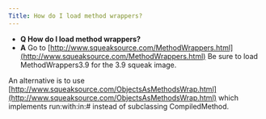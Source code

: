 ```yaml
---
Title: How do I load method wrappers?
---
```


- **Q How do I load method wrappers?**
- **A** Go to [http://www.squeaksource.com/MethodWrappers.html](http://www.squeaksource.com/MethodWrappers.html)
Be sure to load MethodWrappers3.9 for the 3.9 squeak image.

An alternative is to use [http://www.squeaksource.com/ObjectsAsMethodsWrap.html](http://www.squeaksource.com/ObjectsAsMethodsWrap.html) which implements run:with:in:# instead of subclassing CompiledMethod.
